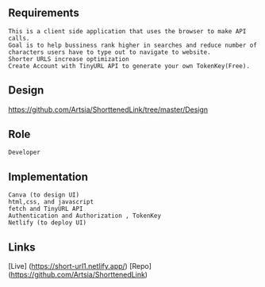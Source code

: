 ## Requirements
    This is a client side application that uses the browser to make API calls. 
    Goal is to help bussiness rank higher in searches and reduce number of characters users have to type out to navigate to website.
    Shorter URLS increase optimization
    Create Account with TinyURL API to generate your own TokenKey(Free).
    
## Design
https://github.com/Artsia/ShorttenedLink/tree/master/Design

## Role
    Developer

## Implementation
    Canva (to design UI)
    html,css, and javascript
    fetch and TinyURL API
    Authentication and Authorization , TokenKey
    Netlify (to deploy UI)

## Links
[Live] (https://short-url1.netlify.app/)
[Repo] (https://github.com/Artsia/ShorttenedLink)
